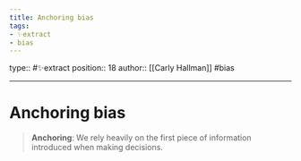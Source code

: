 ```yaml
---
title: Anchoring bias
tags:
- ✨extract
- bias
---
```


type:: #✨extract
position:: 18
author:: [[Carly Hallman]]
#bias

---

# Anchoring bias
> **Anchoring**: We rely heavily on the first piece of information introduced when making decisions.
